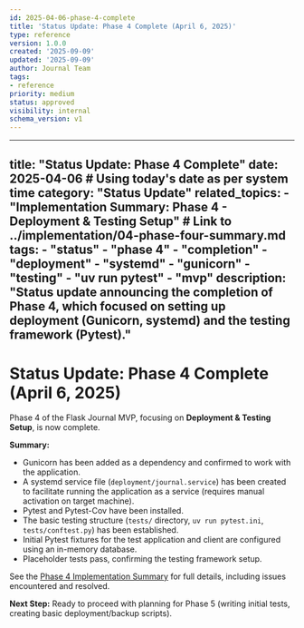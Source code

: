 ```yaml
---
id: 2025-04-06-phase-4-complete
title: 'Status Update: Phase 4 Complete (April 6, 2025)'
type: reference
version: 1.0.0
created: '2025-09-09'
updated: '2025-09-09'
author: Journal Team
tags:
- reference
priority: medium
status: approved
visibility: internal
schema_version: v1
---
```


***

title: "Status Update: Phase 4 Complete"
date: 2025-04-06 # Using today's date as per system time
category: "Status Update"
related\_topics:
\- "Implementation Summary: Phase 4 - Deployment & Testing Setup" # Link to ../implementation/04-phase-four-summary.md
tags:
\- "status"
\- "phase 4"
\- "completion"
\- "deployment"
\- "systemd"
\- "gunicorn"
\- "testing"
\- "uv run pytest"
\- "mvp"
description: "Status update announcing the completion of Phase 4, which focused on setting up deployment (Gunicorn, systemd) and the testing framework (Pytest)."
-----------------------------------------------------------------------------------------------------------------------------------------------------------------

# Status Update: Phase 4 Complete (April 6, 2025)

Phase 4 of the Flask Journal MVP, focusing on **Deployment & Testing Setup**, is now complete.

**Summary:**

- Gunicorn has been added as a dependency and confirmed to work with the application.
- A systemd service file (`deployment/journal.service`) has been created to facilitate running the application as a service (requires manual activation on target machine).
- Pytest and Pytest-Cov have been installed.
- The basic testing structure (`tests/` directory, `uv run pytest.ini`, `tests/conftest.py`) has been established.
- Initial Pytest fixtures for the test application and client are configured using an in-memory database.
- Placeholder tests pass, confirming the testing framework setup.

See the [Phase 4 Implementation Summary](../implementation/04-phase-four-summary.md) for full details, including issues encountered and resolved.

**Next Step:** Ready to proceed with planning for Phase 5 (writing initial tests, creating basic deployment/backup scripts).
